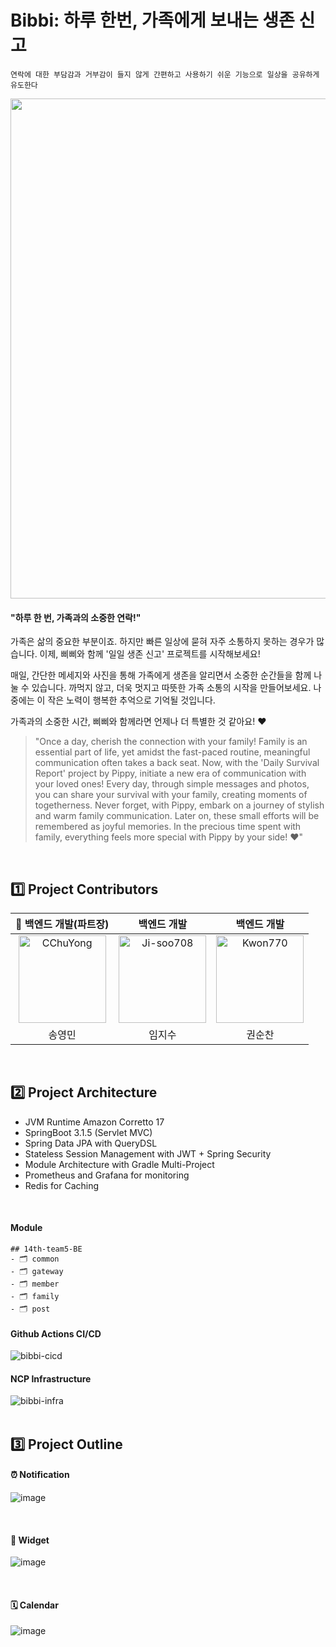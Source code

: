 # Bibbi: 하루 한번, 가족에게 보내는 생존 신고

` 연락에 대한 부담감과 거부감이 들지 않게
간편하고 사용하기 쉬운 기능으로
일상을 공유하게 유도한다 `


<img src = "https://github.com/depromeet/14th-team5-iOS/assets/62610032/ef7d1e84-93b8-4def-b12a-85dd95c22bce" width = "800" />

<br />


#### "하루 한 번, 가족과의 소중한 연락!"

가족은 삶의 중요한 부분이죠. 하지만 빠른 일상에 묻혀 자주 소통하지 못하는 경우가 많습니다. 이제, 삐삐와 함께 '일일 생존 신고' 프로젝트를 시작해보세요!

매일, 간단한 메세지와 사진을 통해 가족에게 생존을 알리면서 소중한 순간들을 함께 나눌 수 있습니다. 까먹지 않고, 더욱 멋지고 따뜻한 가족 소통의 시작을 만들어보세요. 나중에는 이 작은 노력이 행복한 추억으로 기억될 것입니다.

가족과의 소중한 시간, 삐삐와 함께라면 언제나 더 특별한 것 같아요! ❤️


> "Once a day, cherish the connection with your family!
Family is an essential part of life, yet amidst the fast-paced routine, meaningful communication often takes a back seat. Now, with the 'Daily Survival Report' project by Pippy, initiate a new era of communication with your loved ones!
Every day, through simple messages and photos, you can share your survival with your family, creating moments of togetherness. Never forget, with Pippy, embark on a journey of stylish and warm family communication. Later on, these small efforts will be remembered as joyful memories.
In the precious time spent with family, everything feels more special with Pippy by your side! ❤️"


<br />

## 1️⃣ Project Contributors
| 👑 백엔드 개발(파트장) | 백엔드 개발 | 백엔드 개발 |
|:--:|:--:|:--:|
| <a href="https://github.com/cchuyong"><img src="https://avatars.githubusercontent.com/u/67673493?v=4" width="140px;" alt="CChuYong"/> | <a href="https://github.com/Ji-soo708"><img src="https://avatars.githubusercontent.com/u/69844138?v=4" width="140px;" alt="Ji-soo708"/>  | <a href="https://github.com/Kwon770"><img src="https://avatars.githubusercontent.com/u/49567744?v=4" width="140px;" alt="Kwon770"/> |
| 송영민 | 임지수 | 권순찬 |

<br/>

## 2️⃣ Project Architecture

- JVM Runtime Amazon Corretto 17
- SpringBoot 3.1.5 (Servlet MVC)
- Spring Data JPA with QueryDSL
- Stateless Session Management with JWT + Spring Security
- Module Architecture with Gradle Multi-Project
- Prometheus and Grafana for monitoring
- Redis for Caching 
<br/>

#### Module
```
## 14th-team5-BE
- 🗂️ common
- 🗂️ gateway
- 🗂️ member
- 🗂️ family
- 🗂️ post

```

#### Github Actions CI/CD
![bibbi-cicd](https://github.com/depromeet/14th-team5-BE/assets/49567744/3e6241fb-64c6-4fa2-9b17-e5eeda12be04)
<br/>

#### NCP Infrastructure
![bibbi-infra](https://github.com/depromeet/14th-team5-BE/assets/49567744/4d99254b-02ba-4ceb-9d24-853881b1b282)
<br /><br />


## 3️⃣ Project Outline

#### ⏰ Notification
![image](https://github.com/depromeet/14th-team5-iOS/assets/62610032/4a2e0659-5fef-4383-8070-92430a7cf9f4)

<br />

#### 📱 Widget
![image](https://github.com/depromeet/14th-team5-iOS/assets/62610032/031e0bf9-7a6d-4e7f-9893-71d0def1d2d9)


<br />

#### 🗓️ Calendar
![image](https://github.com/depromeet/14th-team5-iOS/assets/62610032/d255500a-4289-43aa-aabc-79e8cdfc5cc4)

<br />
